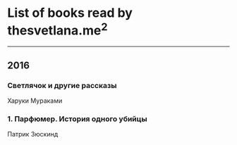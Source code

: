 # List of books read by thesvetlana.me<sup>2</sup>
---

## 2016

### Светлячок и другие рассказы
Харуки Мураками


### 1. Парфюмер. История одного убийцы
Патрик Зюскинд



